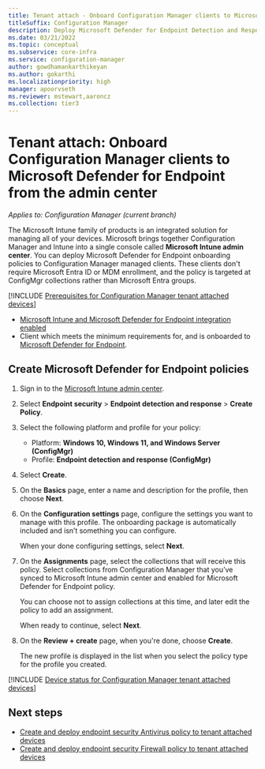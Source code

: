 ```yaml
---
title: Tenant attach - Onboard Configuration Manager clients to Microsoft Defender for Endpoint from the Microsoft Intune admin center
titleSuffix: Configuration Manager
description: Deploy Microsoft Defender for Endpoint Detection and Response (EDR) onboarding policies to Configuration Manager managed clients from the admin center.
ms.date: 03/21/2022
ms.topic: conceptual
ms.subservice: core-infra
ms.service: configuration-manager
author: gowdhamankarthikeyan
ms.author: gokarthi
ms.localizationpriority: high
manager: apoorvseth
ms.reviewer: mstewart,aaroncz 
ms.collection: tier3
---
```


# <a name="bkmk_atp"></a> Tenant attach: Onboard Configuration Manager clients to Microsoft Defender for Endpoint from the admin center
<!--5691658-->
*Applies to: Configuration Manager (current branch)*

The Microsoft Intune family of products is an integrated solution for managing all of your devices. Microsoft brings together Configuration Manager and Intune into a single console called **Microsoft Intune admin center**. You can deploy Microsoft Defender for Endpoint onboarding policies to Configuration Manager managed clients. These clients don't require Microsoft Entra ID or MDM enrollment, and the policy is targeted at ConfigMgr collections rather than Microsoft Entra groups.

<!--Adding Include for Prerequisites-->

[!INCLUDE [Prerequisites for Configuration Manager tenant attached devices](./includes/configmgr-endpoint-security-prerequisties.md)]
- [Microsoft Intune and Microsoft Defender for Endpoint integration enabled](../../intune-service/protect/advanced-threat-protection-configure.md#connect-microsoft-defender-for-endpoint-to-intune)
- Client which meets the minimum requirements for, and is onboarded to [Microsoft Defender for Endpoint](/windows/security/threat-protection/microsoft-defender-atp/minimum-requirements#licensing-requirements).<!--Adding MDE License Requirement & MAX 6198973-->

## <a name="bkmk_onboard"></a> Create Microsoft Defender for Endpoint policies

1. Sign in to the [Microsoft Intune admin center](https://go.microsoft.com/fwlink/?linkid=2109431).

1. Select **Endpoint security** > **Endpoint detection and response** > **Create Policy**.

1. Select the following platform and profile for your policy:

   - Platform: **Windows 10, Windows 11, and Windows Server (ConfigMgr)**
   - Profile: **Endpoint detection and response (ConfigMgr)**

1. Select **Create**.

1. On the **Basics** page, enter a name and description for the profile, then choose **Next**.

1. On the **Configuration settings** page, configure the settings you want to manage with this profile. The onboarding package is automatically included and isn’t something you can configure.

   When your done configuring settings, select **Next**.

1. On the **Assignments** page, select the collections that will receive this policy. Select collections from Configuration Manager that you’ve synced to Microsoft Intune admin center and enabled for Microsoft Defender for Endpoint policy.

   You can choose not to assign collections at this time, and later edit the policy to add an assignment.

   When ready to continue, select **Next**.

1. On the **Review + create** page, when you're done, choose **Create**.

   The new profile is displayed in the list when you select the policy type for the profile you created.

[!INCLUDE [Device status for Configuration Manager tenant attached devices](./includes/configmgr-endpoint-security-device-status.md)]

## Next steps

- [Create and deploy endpoint security Antivirus policy to tenant attached devices](deploy-antivirus-policy.md)
- [Create and deploy endpoint security Firewall policy to tenant attached devices](deploy-firewall-policy.md)
